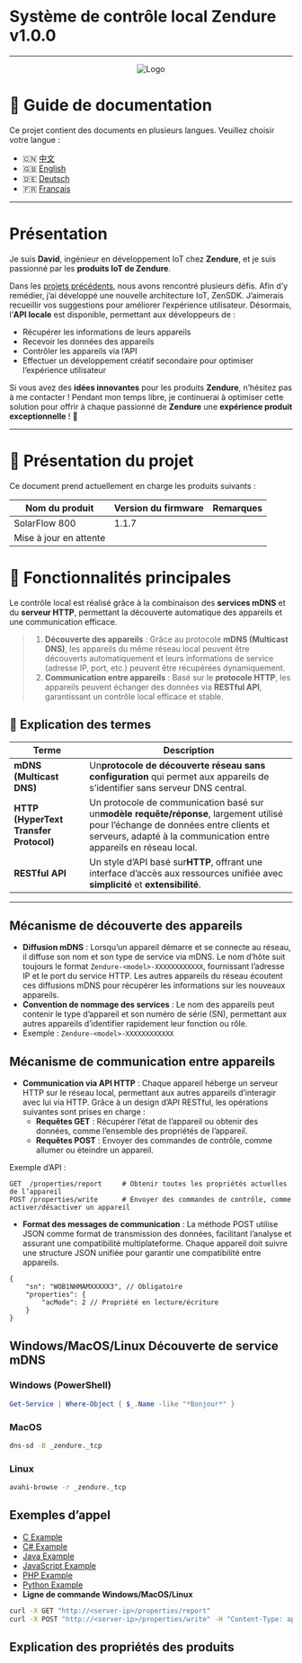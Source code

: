 # Système de contrôle local Zendure v1.0.0

---

<p align="center">
  <img src="https://zendure.com/cdn/shop/files/zendure-logo-infinity-charge_240x.png?v=1717728038" alt="Logo">
</p>

# 📖 Guide de documentation

Ce projet contient des documents en plusieurs langues. Veuillez choisir votre langue :

* 🇨🇳 [中文](./zh.md)
* 🇬🇧 [English](../README.md)
* 🇩🇪 [Deutsch](./de.md)
* 🇫🇷 [Français](./fr.md)

---

# Présentation

Je suis **David**, ingénieur en développement IoT chez **Zendure**, et je suis passionné par les **produits IoT de Zendure**.

Dans les [projets précédents](https://github.com/Zendure/developer-device-data-report), nous avons rencontré plusieurs défis. Afin d’y remédier, j’ai développé une nouvelle architecture IoT, ZenSDK. J’aimerais recueillir vos suggestions pour améliorer l’expérience utilisateur. Désormais, l’**API locale** est disponible, permettant aux développeurs de :

* Récupérer les informations de leurs appareils
* Recevoir les données des appareils
* Contrôler les appareils via l’API
* Effectuer un développement créatif secondaire pour optimiser l’expérience utilisateur

Si vous avez des **idées innovantes** pour les produits **Zendure**, n’hésitez pas à me contacter ! Pendant mon temps libre, je continuerai à optimiser cette solution pour offrir à chaque passionné de **Zendure** une **expérience produit exceptionnelle** ! 🚀

---

# 📌 Présentation du projet

Ce document prend actuellement en charge les produits suivants :

| Nom du produit          | Version du firmware | Remarques |
| ----------------------- | ------------------- | --------- |
| SolarFlow 800           | 1.1.7               |           |
| Mise à jour en attente |                     |           |

# **🚀 Fonctionnalités principales**

Le contrôle local est réalisé grâce à la combinaison des **services mDNS** et du **serveur HTTP**, permettant la découverte automatique des appareils et une communication efficace.

> 1. **Découverte des appareils** : Grâce au protocole **mDNS (Multicast DNS)**, les appareils du même réseau local peuvent être découverts automatiquement et leurs informations de service (adresse IP, port, etc.) peuvent être récupérées dynamiquement.
> 2. **Communication entre appareils** : Basé sur le **protocole HTTP**, les appareils peuvent échanger des données via **RESTful API**, garantissant un contrôle local efficace et stable.

## **📖 Explication des termes**

| Terme                                        | Description                                                                                                                                                                                                             |
| -------------------------------------------- | ----------------------------------------------------------------------------------------------------------------------------------------------------------------------------------------------------------------------- |
| **mDNS (Multicast DNS)**               | Un**protocole de découverte réseau sans configuration** qui permet aux appareils de s’identifier sans serveur DNS central.                                                                                     |
| **HTTP (HyperText Transfer Protocol)** | Un protocole de communication basé sur un**modèle requête/réponse**, largement utilisé pour l’échange de données entre clients et serveurs, adapté à la communication entre appareils en réseau local. |
| **RESTful API**                        | Un style d’API basé sur**HTTP**, offrant une interface d’accès aux ressources unifiée avec **simplicité** et **extensibilité**.                                                                |

---

## **Mécanisme de découverte des appareils**

* **Diffusion mDNS** : Lorsqu’un appareil démarre et se connecte au réseau, il diffuse son nom et son type de service via mDNS. Le nom d’hôte suit toujours le format `Zendure-<model>-XXXXXXXXXXXX`, fournissant l’adresse IP et le port du service HTTP. Les autres appareils du réseau écoutent ces diffusions mDNS pour récupérer les informations sur les nouveaux appareils.
* **Convention de nommage des services** : Le nom des appareils peut contenir le type d’appareil et son numéro de série (SN), permettant aux autres appareils d’identifier rapidement leur fonction ou rôle.
* Exemple : `Zendure-<model>-XXXXXXXXXXXX`

## **Mécanisme de communication entre appareils**

* **Communication via API HTTP** : Chaque appareil héberge un serveur HTTP sur le réseau local, permettant aux autres appareils d’interagir avec lui via HTTP. Grâce à un design d’API RESTful, les opérations suivantes sont prises en charge :
  * **Requêtes GET** : Récupérer l’état de l’appareil ou obtenir des données, comme l’ensemble des propriétés de l’appareil.
  * **Requêtes POST** : Envoyer des commandes de contrôle, comme allumer ou éteindre un appareil.

Exemple d’API :

```HTTP
GET  /properties/report     # Obtenir toutes les propriétés actuelles de l’appareil
POST /properties/write      # Envoyer des commandes de contrôle, comme activer/désactiver un appareil
```

* **Format des messages de communication** : La méthode POST utilise JSON comme format de transmission des données, facilitant l’analyse et assurant une compatibilité multiplateforme. Chaque appareil doit suivre une structure JSON unifiée pour garantir une compatibilité entre appareils.

```
{
    "sn": "WOB1NHMAMXXXXX3", // Obligatoire
    "properties": {
        "acMode": 2 // Propriété en lecture/écriture
    }
}
```
## **Windows/MacOS/Linux Découverte de service mDNS**
### Windows (PowerShell)
```powershell
Get-Service | Where-Object { $_.Name -like "*Bonjour*" }
```
### MacOS
```sh
dns-sd -B _zendure._tcp
```    
### Linux
```sh
avahi-browse -r _zendure._tcp
```  

## **Exemples d’appel**

* [C Example](../examples/C/demo.c)
* [C# Example](../examples/C#/demo.cpp)
* [Java Example](../examples/Java/demo.java)
* [JavaScript Example](../examples/JavaScript/demo.js)
* [PHP Example](../examples/PHP/demo.php)
* [Python Example](../examples/Python/demo.py)
* **Ligne de commande Windows/MacOS/Linux**

```sh
curl -X GET "http://<server-ip>/properties/report"
curl -X POST "http://<server-ip>/properties/write" -H "Content-Type: application/json" -d '{"sn": "your_device_sn","properties":{"acMode":2}}'
```

## Explication des propriétés des produits
